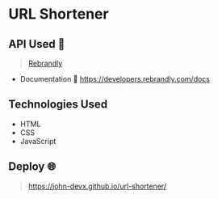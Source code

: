 # URL Shortener

## API Used 🔑
> <a href="https://developers.rebrandly.com/">Rebrandly</a>
+ Documentation 📄
https://developers.rebrandly.com/docs

## Technologies Used

+ HTML
+ CSS
+ JavaScript 

## Deploy 🌐
> https://john-devx.github.io/url-shortener/
